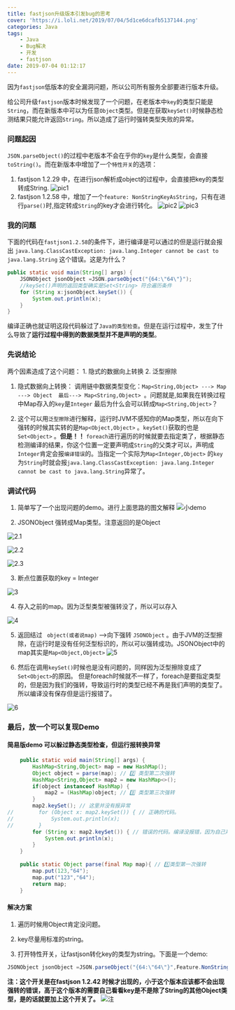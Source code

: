 ```yaml
---
title: fastjson升级版本引发bug的思考
cover: 'https://i.loli.net/2019/07/04/5d1ce6dcafb5137144.png'
categories: Java
tags: 
    - Java
    - Bug解决
    - 开发
    - fastjson
date: 2019-07-04 01:12:17
---
```


因为`fastjson`低版本的安全漏洞问题，所以公司所有服务全部要进行版本升级。

给公司升级`fastjson`版本时候发现了一个问题，在老版本中`key`的类型只能是`String`，而在新版本中可以为任意`Object`类型。但是在获取`keySet()`时候静态检测结果只能允许返回`String`。所以造成了运行时强转类型失败的异常。

<!-- more -->


### 问题起因

`JSON.parseObject()`的过程中老版本不会在乎你的`key`是什么类型，会直接`toString()`。而在新版本中增加了一个`特性开关`的选项：

1. fastjson 1.2.29 中，在进行json解析成object的过程中，会直接把key的类型转成String.
![pic1](https://i.loli.net/2019/07/04/5d1ce2a5d356444371.png)
2. fastjson 1.2.58 中，增加了一个`feature: NonStringKeyAsString`，只有在进行`parse()`时,指定转成`String`的key才会进行转化。
![pic2](https://i.loli.net/2019/07/04/5d1ce2e6f2bb298662.png)
![pic3](https://i.loli.net/2019/07/04/5d1ce39af2f9683542.png)

### 我的问题

下面的代码在`fastjson1.2.58`的条件下，进行编译是可以通过的但是运行就会报出 `java.lang.ClassCastException: java.lang.Integer cannot be cast to java.lang.String` 这个错误。这是为什么？

```java
public static void main(String[] args) {
    JSONObject jsonObject =JSON.parseObject("{64:\"64\"}");
    //keySet()声明的返回类型确实是Set<String> 符合遍历条件
    for (String x:jsonObject.keySet()) { 
        System.out.println(x);
    }
}
```
编译正确也就证明这段代码躲过了`Java的类型检查`。但是在运行过程中，发生了什么导致了**运行过程中得到的数据类型并不是声明的类型**。

### 先说结论

两个因素造成了这个问题： 1. 隐式的数据向上转换 2. 泛型擦除

1. 隐式数据向上转换：
    调用链中数据类型变化：`Map<String,Object> ---> Map ---> Object  最后---> Map<String,Object> `。问题就是,如果我在转换过程中Map存入的`key`是`Integer` 最后为什么会可以转成`Map<String,Object>`？

2. 这个可以用`泛型擦除`进行解释，运行时JVM不感知你的Map类型，所以在向下强转的时候其实转的是`Map<Object,Object>` 。`keySet()`获取的也是`Set<Object>` 。**但是！！** `foreach`进行遍历的时候就要去指定类了，根据静态检测编译的结果，你这个位置一定要声明成`String`的父类才可以，声明成`Integer`肯定会报`编译错误`的。当指定一个实际为`Map<Integer,Object>` 的`key`为`String`时就会报`java.lang.ClassCastException: java.lang.Integer cannot be cast to java.lang.String`异常了。

### 调试代码


1. 简单写了一个出现问题的demo。进行上面思路的图文解释
![小demo](https://i.loli.net/2019/07/04/5d1ce4b8c6c3255842.png)

2. JSONObject 强转成Map类型。注意返回的是Object

![2.1](https://i.loli.net/2019/07/04/5d1ce4d1de45528363.png)

![2.2](https://i.loli.net/2019/07/04/5d1ce4e28421453210.png)

![2.3](https://i.loli.net/2019/07/04/5d1ce4ef26d3540330.png)

3. 断点位置获取的key = Integer 

![3](https://i.loli.net/2019/07/04/5d1ce500dc14460917.png)

4. 存入之前的map。因为泛型类型被强转没了，所以可以存入

![4](https://i.loli.net/2019/07/04/5d1ce535ac5d746962.png)

5. 返回结过 ` object(或者说map)` -->向下强转 `JSONObject` 。由于JVM的泛型擦除，在运行时是没有任何泛型标识的，所以可以强转成功。JSONObject中的map其实是`Map<Object,Object>`
![5](https://i.loli.net/2019/07/04/5d1ce55171b3515352.png)


6. 然后在调用`keySet()`时候也是没有问题的，同样因为泛型擦除变成了`Set<Object>`的原因。 但是foreach时候就不一样了，foreach是要指定类型的，但是因为我们的强转，导致运行时的类型已经不再是我们声明的类型了。所以编译没有保存但是运行报错了。

![6](https://i.loli.net/2019/07/04/5d1ce57d1068952924.png)


### 最后，放一个可以复现Demo

#### 简易版demo 可以躲过静态类型检查，但运行报转换异常

``` java
    public static void main(String[] args) {
        HashMap<String,Object> map = new HashMap();
        Object object = parse(map); // 2️⃣ 类型第二次强转
        HashMap<String,Object> map2 = new HashMap<>();
        if(object instanceof HashMap) {
            map2 = (HashMap)object; // 3️⃣ 类型第三次强转
        }
        map2.keySet(); // 这里并没有报异常
//        for (Object x: map2.keySet()) { // 正确的代码。
//            System.out.println(x);
//        }
        for (String x: map2.keySet()) { // 错误的代码。编译没报错，因为自己声明的时候key的类型就是String。 但是因为我们的向上强转，导致存入的是Integer(Object)
            System.out.println(x);
        }
    }
​
    public static Object parse(final Map map){ // 1️⃣类型第一次强转
        map.put(123,"64");
        map.put("123","64");
        return map;
    }
```
#### 解决方案

1. 遍历时候用Object肯定没问题。

2. key尽量用标准的string。

3. 打开特性开关，让fastjson转化key的类型为string。下面是一个demo:
```java
JSONObject jsonObject =JSON.parseObject("{64:\"64\"}",Feature.NonStringKeyAsString); //开启转换开关。
```
**注：这个开关是在fastjson 1.2.42 时候才出现的，小于这个版本应该都不会出现强转的错误，高于这个版本的需要自己看看key是不是除了String的其他Object类型，是的话就要加上这个开关了。**
![注](https://i.loli.net/2019/07/04/5d1ce5e861cdb40435.png)



